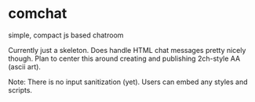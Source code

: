 # comchat
 simple, compact js based chatroom

 Currently just a skeleton. Does handle HTML chat messages pretty nicely though. Plan to center this around creating and publishing 2ch-style AA (ascii art).
 
 Note: There is no input sanitization (yet). Users can embed any styles and scripts.
